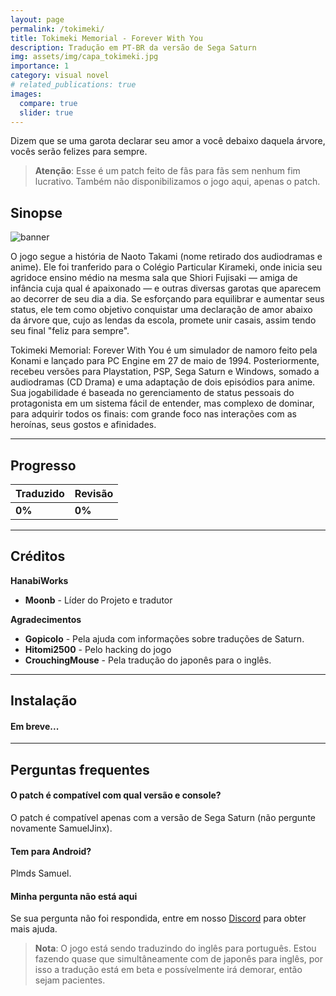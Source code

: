 ```yaml
---
layout: page
permalink: /tokimeki/
title: Tokimeki Memorial - Forever With You
description: Tradução em PT-BR da versão de Sega Saturn
img: assets/img/capa_tokimeki.jpg
importance: 1
category: visual novel
# related_publications: true
images:
  compare: true
  slider: true
---
```


Dizem que se uma garota declarar seu amor a você debaixo daquela árvore, vocês serão felizes para sempre.

> **Atenção**: Esse é um patch feito de fãs para fãs sem nenhum fim lucrativo. Também não disponibilizamos o jogo aqui, apenas o patch.


## Sinopse

![banner](https://media.discordapp.net/attachments/928416368813039699/1403903152310452224/Sem_titulo.png?ex=68993e32&is=6897ecb2&hm=0ed89482381087d0871ba868a77f876821c6be66f830983fe29bd97a90b214f4&=&format=webp&quality=lossless)


 O jogo segue a história de Naoto Takami (nome retirado dos audiodramas e anime). Ele foi tranferido para o Colégio Particular Kirameki, onde inicia seu agridoce ensino médio na mesma sala que Shiori Fujisaki — amiga de infância cuja qual é apaixonado — e outras diversas garotas que aparecem ao decorrer de seu dia a dia. Se esforçando para equilibrar e aumentar seus status, ele tem como objetivo conquistar uma declaração de amor abaixo da árvore que, cujo as lendas da escola, promete unir casais, assim tendo seu final "feliz para sempre".

 Tokimeki Memorial: Forever With You é um simulador de namoro feito pela Konami e lançado para PC Engine em 27 de maio de 1994. Posteriormente, recebeu versões para Playstation, PSP, Sega Saturn e Windows, somado a audiodramas (CD Drama) e uma adaptação de dois episódios para anime. Sua jogabilidade é baseada no gerenciamento de status pessoais do protagonista em um sistema fácil de entender, mas complexo de dominar, para adquirir todos os finais: com grande foco nas interações com as heroínas, seus gostos e afinidades.
 

---


## Progresso

| Traduzido | Revisão    |
|-----------|------------|
| **0%**  | **0%**   |

---


## Créditos

**HanabiWorks**

- **Moonb** - Líder do Projeto e tradutor

**Agradecimentos**

- **Gopicolo** - Pela ajuda com informações sobre traduções de Saturn.
- **Hitomi2500** - Pelo hacking do jogo
- **CrouchingMouse** - Pela tradução do japonês para o inglês.


---


## Instalação

#### Em breve...

---


## Perguntas frequentes

#### O patch é compatível com qual versão e console?
O patch é compatível apenas com a versão de Sega Saturn (não pergunte novamente SamuelJinx).

#### Tem para Android?
Plmds Samuel.

#### Minha pergunta não está aqui
Se sua pergunta não foi respondida, entre em nosso [Discord](https://discord.com/invite/ATTxJYuTvm) para obter mais ajuda.


> **Nota**: O jogo está sendo traduzindo do inglês para português. Estou fazendo quase que simultâneamente com de japonês para inglês, por isso a tradução está em beta e possívelmente irá demorar, então sejam pacientes. 

